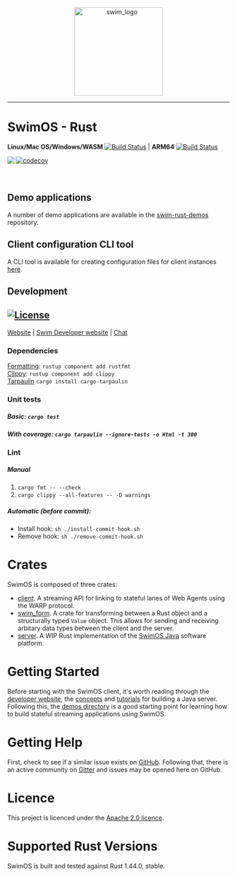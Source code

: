 <div style="text-align: center;">
    <img src="https://docs.swimos.org/readme/marlin-blue.svg" alt="swim_logo" width="200"/>
</div>

-----

# SwimOS - Rust

**Linux/Mac OS/Windows/WASM** [![Build Status](https://dev.azure.com/swimai-build/swim-rust/_apis/build/status/swimos.swim-rust?branchName=master)](https://dev.azure.com/swimai-build/swim-rust/_build/latest?definitionId=1&branchName=master) |
**ARM64** [![Build Status](https://travis-ci.com/swimos/swim-rust.svg?token=XRdC2qdFmdcvoFQjcbvN&branch=master)](https://travis-ci.com/swimos/swim-rust)

[![codecov](https://codecov.io/gh/swimos/swim-rust/branch/master/graph/badge.svg?token=IVWBLXCGW8)](https://codecov.io/gh/swimos/swim-rust)
<a href="https://www.swimos.org"><img src="https://docs.swimos.org/readme/marlin-blue.svg" align="left"></a>
<br><br><br>

## Demo applications
A number of demo applications are available in the [swim-rust-demos](https://github.com/swimos/swim-rust-demos) repository.

## Client configuration CLI tool
A CLI tool is available for creating configuration files for client instances [here](https://github.com/swimos/rust-client-config-cli).

## Development
[![License](https://img.shields.io/badge/License-Apache%202.0-blue.svg)](https://opensource.org/licenses/Apache-2.0)
----

[Website](https://swim.ai) |
[Swim Developer website](https://www.swimos.org/) |
[Chat](https://gitter.im/swimos)

### Dependencies
[Formatting](https://github.com/rust-lang/rustfmt): `rustup component add rustfmt`<br>
[Clippy](https://github.com/rust-lang/rust-clippy): `rustup component add clippy`<br>
[Tarpaulin](https://github.com/xd009642/tarpaulin) `cargo install cargo-tarpaulin`<br>

### Unit tests
##### Basic: `cargo test`
##### With coverage: `cargo tarpaulin --ignore-tests -o Html -t 300`

### Lint
##### Manual
1) `cargo fmt -- --check`
2) `cargo clippy --all-features -- -D warnings`

##### Automatic (before commit): 
- Install hook: `sh ./install-commit-hook.sh`
- Remove hook: `sh ./remove-commit-hook.sh`

# Crates
SwimOS is composed of three crates:
- [client](/client). A streaming API for linking to stateful lanes of Web Agents using the WARP protocol.
- [swim_form](/swim_form). A crate for transforming between a Rust object and a structurally typed `Value` object. This allows for sending and receiving arbitary data types between the client and the server.
- [server](/server). A WIP Rust implementation of the [SwimOS Java](https://github.com/swimos/swim) software platform. 

# Getting Started
Before starting with the SwimOS client, it's worth reading through the [developer website](https://www.swimos.org/), the [concepts](https://www.swimos.org/concepts/) and [tutorials](https://www.swimos.org/tutorials/) for building a Java server. Following this, the [demos directory](demos) is a good starting point for learning how to build stateful streaming applications using SwimOS.

# Getting Help
First, check to see if a similar issue exists on [GitHub](https://github.com/swimos/swim-rust/issues). Following that, there is an active community on [Gitter](https://gitter.im/swimos) and issues may be opened here on GitHub.

# Licence
This project is licenced under the [Apache 2.0 licence](LICENCE). 

# Supported Rust Versions
SwimOS is built and tested against Rust 1.44.0, stable. 